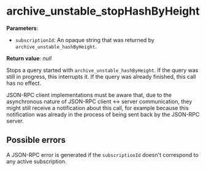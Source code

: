 # archive_unstable_stopHashByHeight

**Parameters**:

- `subscriptionId`: An opaque string that was returned by `archive_unstable_hashByHeight`.

**Return value**: *null*

Stops a query started with `archive_unstable_hashByHeight`. If the query was still in progress, this interrupts it. If the query was already finished, this call has no effect.

JSON-RPC client implementations must be aware that, due to the asynchronous nature of JSON-RPC client <-> server communication, they might still receive a notification about this call, for example because this notification was already in the process of being sent back by the JSON-RPC server.

## Possible errors

A JSON-RPC error is generated if the `subscriptionId` doesn't correspond to any active subscription.
